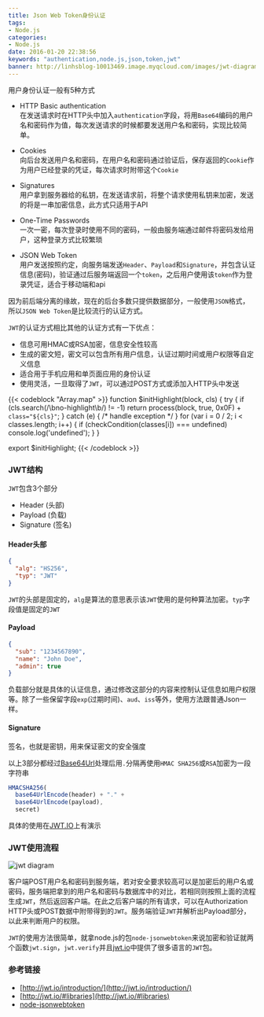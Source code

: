 ```yaml
---
title: Json Web Token身份认证
tags:
- Node.js
categories: 
- Node.js
date: 2016-01-20 22:38:56
keywords: "authentication,node.js,json,token,jwt"
banner: http://linhsblog-10013469.image.myqcloud.com/images/jwt-diagram.png
---
```


用户身份认证一般有5种方式

- HTTP Basic authentication<br/>
在发送请求时在HTTP头中加入`authentication`字段，将用`Base64`编码的用户名和密码作为值，每次发送请求的时候都要发送用户名和密码，实现比较简单。

- Cookies<br/>
向后台发送用户名和密码，在用户名和密码通过验证后，保存返回的`Cookie`作为用户已经登录的凭证，每次请求时附带这个`Cookie`

- Signatures<br/>
用户拿到服务器给的私钥，在发送请求前，将整个请求使用私钥来加密，发送的将是一串加密信息，此方式只适用于API

- One-Time Passwords<br/>
一次一密，每次登录时使用不同的密码，一般由服务端通过邮件将密码发给用户，这种登录方式比较繁琐

- JSON Web Token<br/>
用户发送按照约定，向服务端发送`Header`、`Payload`和`Signature`，并包含认证信息(密码)，验证通过后服务端返回一个`token`，之后用户使用该`token`作为登录凭证，适合于移动端和api

<!--more-->

因为前后端分离的缘故，现在的后台多数只提供数据部分，一般使用`JSON`格式，所以`JSON Web Token`是比较流行的认证方式。

`JWT`的认证方式相比其他的认证方式有一下优点：
- 信息可用HMAC或RSA加密，信息安全性较高
- 生成的密文短，密文可以包含所有用户信息，认证过期时间或用户权限等自定义信息
- 适合用于手机应用和单页面应用的身份认证
- 使用灵活，一旦取得了`JWT`，可以通过POST方式或添加入HTTP头中发送

{{< codeblock "Array.map" >}}
function $initHighlight(block, cls) {
  try {
    if (cls.search(/\bno\-highlight\b/) != -1)
      return process(block, true, 0x0F) +
             ` class="${cls}"`;
  } catch (e) {
    /* handle exception */
  }
  for (var i = 0 / 2; i < classes.length; i++) {
    if (checkCondition(classes[i]) === undefined)
      console.log('undefined');
  }
}

export  $initHighlight;
{{< /codeblock >}}

### JWT结构

`JWT`包含3个部分

- Header (头部)
- Payload (负载)
- Signature (签名)

#### Header头部

```json
{
  "alg": "HS256",
  "typ": "JWT"
}
```

`JWT`的头部是固定的，`alg`是算法的意思表示该`JWT`使用的是何种算法加密。`typ`字段值是固定的`JWT`

#### Payload

```json
{
  "sub": "1234567890",
  "name": "John Doe",
  "admin": true
}
```

负载部分就是具体的认证信息，通过修改这部分的内容来控制认证信息如用户权限等。除了一些保留字段`exp`(过期时间)、`aud`、`iss`等外，使用方法跟普通Json一样。

#### Signature

签名，也就是密钥，用来保证密文的安全强度

以上3部分都经过[Base64Url]()处理后用`.`分隔再使用`HMAC SHA256`或`RSA`加密为一段字符串
```js
HMACSHA256(
  base64UrlEncode(header) + "." +
  base64UrlEncode(payload),
  secret)
```
具体的使用在[JWT.IO](http://jwt.io/)上有演示

### JWT使用流程

![jwt diagram](http://linhsblog-10013469.image.myqcloud.com/images/jwt-diagram.png)

客户端POST用户名和密码到服务端，若对安全要求较高可以是加密后的用户名或密码，服务端把拿到的用户名和密码与数据库中的对比，若相同则按照上面的流程生成`JWT`，然后返回客户端。在此之后客户端的所有请求，可以在Authorization HTTP头或POST数据中附带得到的`JWT`。服务端验证`JWT`并解析出Payload部分，以此来判断用户的权限。

`JWT`的使用方法很简单，就拿node.js的包`node-jsonwebtoken`来说加密和验证就两个函数`jwt.sign`，`jwt.verify`并且[jwt.io](http://jwt.io)中提供了很多语言的`JWT`包。

### 参考链接

- [http://jwt.io/introduction/](http://jwt.io/introduction/)
- [http://jwt.io/#libraries](http://jwt.io/#libraries)
- [node-jsonwebtoken](https://github.com/auth0/node-jsonwebtoken)
